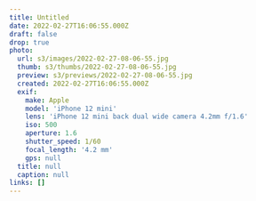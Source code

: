 ```yaml
---
title: Untitled
date: 2022-02-27T16:06:55.000Z
draft: false
drop: true
photo:
  url: s3/images/2022-02-27-08-06-55.jpg
  thumb: s3/thumbs/2022-02-27-08-06-55.jpg
  preview: s3/previews/2022-02-27-08-06-55.jpg
  created: 2022-02-27T16:06:55.000Z
  exif:
    make: Apple
    model: 'iPhone 12 mini'
    lens: 'iPhone 12 mini back dual wide camera 4.2mm f/1.6'
    iso: 500
    aperture: 1.6
    shutter_speed: 1/60
    focal_length: '4.2 mm'
    gps: null
  title: null
  caption: null
links: []
---
```

